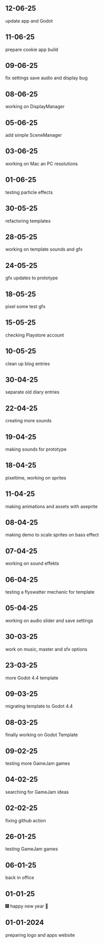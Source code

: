 <!--
## 22-06-25

testing GameJam games

## 19-06-25

prototyping parachute

## 14-06-25

add camera shake effect

## 13-06-25

send release version google store
-->
## 12-06-25

update app and Godot

## 11-06-25

prepare cookie app build

## 09-06-25

fix settings save audio and display bug

## 08-06-25

working on DisplayManager 

## 05-06-25

add simple SceneManager

## 03-06-25

working on Mac an PC resolutions

## 01-06-25

testing particle effects

## 30-05-25

refactoring templates

## 28-05-25

working on template sounds and gfx

## 24-05-25

gfx updates to prototype

## 18-05-25

pixel some test gfx

## 15-05-25

checking Playstore account

## 10-05-25

clean up blog entries

## 30-04-25

separate old diary entries

## 22-04-25

creating more sounds

## 19-04-25

making sounds for prototype

## 18-04-25

pixeltime, working on sprites

## 11-04-25

making animations and assets with aseprite

## 08-04-25

making demo to scale sprites on bass effect

## 07-04-25

working on sound effekts

## 06-04-25

testing a flyswatter mechanic for template

## 05-04-25

working on audio slider and save settings

## 30-03-25

work on music, master and sfx options

## 23-03-25

more Godot 4.4 template

## 09-03-25

migrating template to Godot 4.4

## 08-03-25

finally working on Godot Template

## 09-02-25

testing more GameJam games

## 04-02-25

searching for GameJam ideas

## 02-02-25

fixing github action

## 26-01-25

testing GameJam games

## 06-01-25

back in office 

## 01-01-25

🎆 happy new year 🎇

## 01-01-2024

preparing logo and apps website
